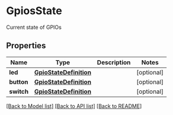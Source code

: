 # GpiosState

Current state of GPIOs

## Properties
Name | Type | Description | Notes
------------ | ------------- | ------------- | -------------
**led** | [**GpioStateDefinition**](GpioStateDefinition.md) |  | [optional] 
**button** | [**GpioStateDefinition**](GpioStateDefinition.md) |  | [optional] 
**switch** | [**GpioStateDefinition**](GpioStateDefinition.md) |  | [optional] 

[[Back to Model list]](../README.md#documentation-for-models) [[Back to API list]](../README.md#documentation-for-api-endpoints) [[Back to README]](../README.md)


